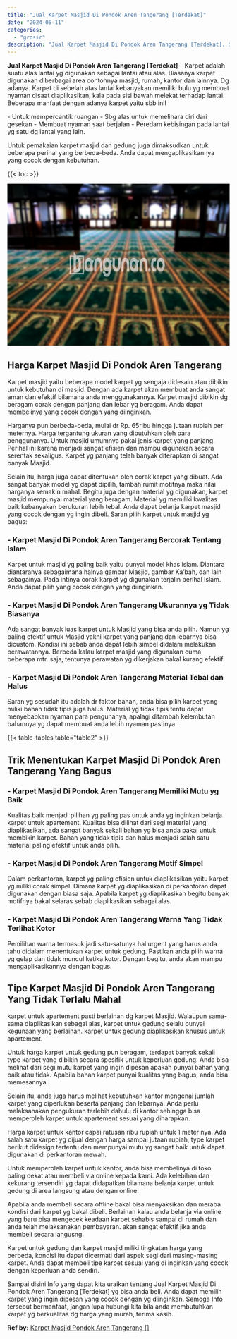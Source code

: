 ```yaml
---
title: "Jual Karpet Masjid Di Pondok Aren Tangerang [Terdekat]"
date: "2024-05-11"
categories: 
  - "grosir"
description: "Jual Karpet Masjid Di Pondok Aren Tangerang [Terdekat]. Sampai disini Info yang dapat kita uraikan tentang Jual Karpet Masjid Di Pondok Aren Tangerang [Terd..."
---
```


**Jual Karpet Masjid Di Pondok Aren Tangerang \[Terdekat\]** – Karpet adalah suatu alas lantai yg digunakan sebagai lantai atau alas. Biasanya karpet digunakan diberbagai area contohnya masjid, rumah, kantor dan lainnya. Dg adanya. Karpet di sebelah atas lantai kebanyakan memiliki bulu yg membuat nyaman disaat diaplikasikan, kala pada sisi bawah melekat terhadap lantai. Beberapa manfaat dengan adanya karpet yaitu sbb ini!

\- Untuk mempercantik ruangan - Sbg alas untuk memelihara diri dari gesekan - Membuat nyaman saat berjalan - Peredam kebisingan pada lantai yg satu dg lantai yang lain.

Untuk pemakaian karpet masjid dan gedung juga dimaksudkan untuk beberapa perihal yang berbeda-beda. Anda dapat mengaplikasikannya yang cocok dengan kebutuhan.

{{< toc >}}

![Jual Karpet Masjid Di Pondok Aren Tangerang [Terdekat]](/images/grosir-karpet-murah-67.png)

## Harga Karpet Masjid Di Pondok Aren Tangerang

Karpet masjid yaitu beberapa model karpet yg sengaja didesain atau dibikin untuk kebutuhan di masjid. Dengan ada karpet akan membuat anda sangat aman dan efektif bilamana anda menggunakannya. Karpet masjid dibikin dg beragam corak dengan panjang dan lebar yg beragam. Anda dapat membelinya yang cocok dengan yang diinginkan.

Harganya pun berbeda-beda, mulai dr Rp. 65ribu hingga jutaan rupiah per meternya. Harga tergantung ukuran yang dibutuhkan oleh para penggunanya. Untuk masjid umumnya pakai jenis karpet yang panjang. Perihal ini karena menjadi sangat efisien dan mampu digunakan secara serentak sekaligus. Karpet yg panjang telah banyak diterapkan di sangat banyak Masjid.

Selain itu, harga juga dapat ditentukan oleh corak karpet yang dibuat. Ada sangat banyak model yg dapat dipilih, tambah rumit motifnya maka nilai harganya semakin mahal. Begitu juga dengan material yg digunakan, karpet masjid mempunyai material yang beragam. Material yg memiliki kwalitas baik kebanyakan berukuran lebih tebal. Anda dapat belanja karpet masjid yang cocok dengan yg ingin dibeli. Saran pilih karpet untuk masjid yg bagus:

### \- Karpet Masjid Di Pondok Aren Tangerang Bercorak Tentang Islam

Karpet untuk masjid yg paling baik yaitu punyai model khas islam. Diantara diantaranya sebagaimana halnya gambar Masjid, gambar Ka’bah, dan lain sebagainya. Pada intinya corak karpet yg digunakan terjalin perihal Islam. Anda dapat pilih yang cocok dengan yang diinginkan.

### \- Karpet Masjid Di Pondok Aren Tangerang Ukurannya yg Tidak Biasanya

Ada sangat banyak luas karpet untuk Masjid yang bisa anda pilih. Namun yg paling efektif untuk Masjid yakni karpet yang panjang dan lebarnya bisa dicustom. Kondisi ini sebab anda dapat lebih simpel didalam melakukan perawatannya. Berbeda kalau karpet masjid yang digunakan cuma beberapa mtr. saja, tentunya perawatan yg dikerjakan bakal kurang efektif.

### \- Karpet Masjid Di Pondok Aren Tangerang Material Tebal dan Halus

Saran yg sesudah itu adalah dr faktor bahan, anda bisa pilih karpet yang miliki bahan tidak tipis juga halus. Material yg tidak tipis tentu dapat menyebabkan nyaman para pengunanya, apalagi ditambah kelembutan bahannya yg dapat membuat anda lebih nyaman pastinya.

{{< table-tables table="table2" >}}

## Trik Menentukan Karpet Masjid Di Pondok Aren Tangerang Yang Bagus

### \- Karpet Masjid Di Pondok Aren Tangerang Memiliki Mutu yg Baik

Kualitas baik menjadi pilihan yg paling pas untuk anda yg inginkan belanja karpet untuk apartement. Kualitas bisa dilihat dari segi material yang diaplikasikan, ada sangat banyak sekali bahan yg bisa anda pakai untuk membikin karpet. Bahan yang tidak tipis dan halus menjadi salah satu material paling efektif untuk anda pilih.

### \- Karpet Masjid Di Pondok Aren Tangerang Motif Simpel

Dalam perkantoran, karpet yg paling efisien untuk diaplikasikan yaitu karpet yg miliki corak simpel. Dimana karpet yg diaplikasikan di perkantoran dapat digunakan dengan biasa saja. Apabila karpet yg diaplikasikan begitu banyak motifnya bakal selaras sebab diaplikasikan sebagai alas.

### \- Karpet Masjid Di Pondok Aren Tangerang Warna Yang Tidak Terlihat Kotor

Pemilihan warna termasuk jadi satu-satunya hal urgent yang harus anda tahu didalam menentukan karpet untuk gedung. Pastikan anda pilih warna yg gelap dan tidak muncul ketika kotor. Dengan begitu, anda akan mampu mengaplikasikannya dengan bagus.

## Tipe Karpet Masjid Di Pondok Aren Tangerang Yang Tidak Terlalu Mahal

karpet untuk apartement pasti berlainan dg karpet Masjid. Walaupun sama-sama diaplikasikan sebagai alas, karpet untuk gedung selalu punyai kegunaan yang berlainan. karpet untuk gedung diaplikasikan khusus untuk apartement.

Untuk harga karpet untuk gedung pun beragam, terdapat banyak sekali type karpet yang dibikin secara spesifik untuk keperluan gedung. Anda bisa melihat dari segi mutu karpet yang ingin dipesan apakah punyai bahan yang baik atau tidak. Apabila bahan karpet punyai kualitas yang bagus, anda bisa memesannya.

Selain itu, anda juga harus melihat kebutuhkan kantor mengenai jumlah karpet yang diperlukan beserta panjang dan lebarnya. Anda perlu melaksanakan pengukuran terlebih dahulu di kantor sehingga bisa memperoleh karpet untuk apartement sesuai yang diharapkan.

Harga karpet untuk kantor capai ratusan ribu rupiah untuk 1 meter nya. Ada salah satu karpet yg dijual dengan harga sampai jutaan rupiah, type karpet berikut didesign tertentu dan mempunyai mutu yg sangat baik untuk dapat digunakan di perkantoran mewah.

Untuk memperoleh karpet untuk kantor, anda bisa membelinya di toko paling dekat atau membeli via online kepada kami. Ada kelebihan dan kekurang tersendiri yg dapat didapatkan bilamana belanja karpet untuk gedung di area langsung atau dengan online.

Apabila anda membeli secara offline bakal bisa menyaksikan dan meraba kondisi dari karpet yg bakal dibeli. Berlainan kalau anda belanja via online yang baru bisa mengecek keadaan karpet sehabis sampai di rumah dan anda telah melaksanakan pembayaran. akan sangat efektif jika anda membeli secara langusng.

Karpet untuk gedung dan karpet masjid miliki tingkatan harga yang berbeda, kondisi itu dapat dicermati dari aspek segi dari masing-masing karpet. Anda dapat membeli tipe karpet sesuai yang di inginkan yang cocok dengan keperluan anda sendiri.

Sampai disini Info yang dapat kita uraikan tentang Jual Karpet Masjid Di Pondok Aren Tangerang \[Terdekat\] yg bisa anda beli. Anda dapat memilih karpet yang ingin dipesan yang cocok dengan yg diinginkan. Semoga Info tersebut bermanfaat, jangan lupa hubungi kita bila anda membutuhkan karpet yg berkualitas dg harga yang murah, terima kasih.

**Ref by:**  [Karpet Masjid Pondok Aren Tangerang []](https://id.wikipedia.org/wiki/Karpet)
